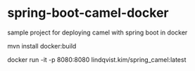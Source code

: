 # spring-boot-camel-docker
sample project for deploying camel with spring boot in docker

mvn install docker:build

docker run -it -p 8080:8080 lindqvist.kim/spring_camel:latest
